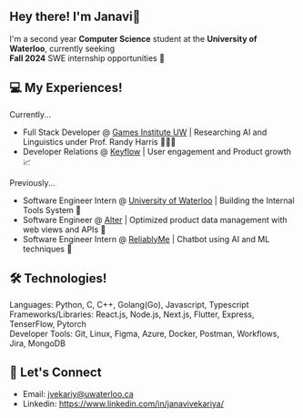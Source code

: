 ## Hey there! I'm Janavi👋


I'm a second year **Computer Science** student at the **University of Waterloo**, currently seeking \
**Fall 2024** SWE internship opportunities 🌱

## 💻 My Experiences!

Currently...
- Full Stack Developer @ [Games Institute UW](https://uwaterloo.ca/games-institute/) | Researching AI and Linguistics under Prof. Randy Harris 👩🏻‍💻
- Developer Relations @ [Keyflow](https://www.keyflow.space/) | User engagement and Product growth 📈

Previously...
- Software Engineer Intern @ [University of Waterloo](https://uwaterloo.ca/) | Building the Internal Tools System 🚀
- Software Engineer @ [Alter](https://www.alter-textile.com/) | Optimized product data management with web views and APIs 🔐 
- Software Engineer Intern @ [ReliablyMe](https://reliablyme.com/) | Chatbot using AI and ML techniques 🤖

## 🛠️ Technologies!

Languages: Python, C, C++, Golang(Go), Javascript, Typescript \
Frameworks/Libraries: React.js, Node.js, Next.js, Flutter, Express, TenserFlow, Pytorch \
Developer Tools: Git, Linux, Figma, Azure, Docker, Postman, Workflows, Jira, MongoDB


## 🤝 Let's Connect 

- Email: jvekariy@uwaterloo.ca
- Linkedin: https://www.linkedin.com/in/janavivekariya/
